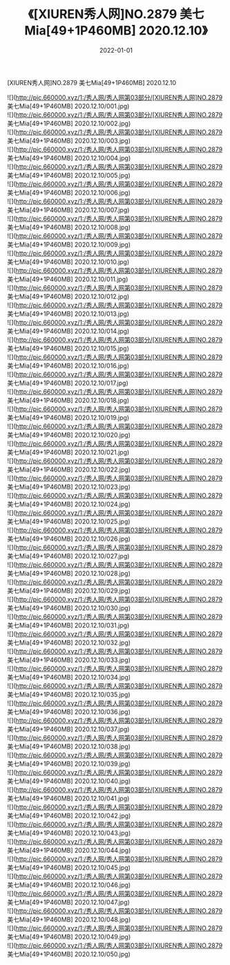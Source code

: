 ﻿---
layout: post
title:  《[XIUREN秀人网]NO.2879 美七Mia[49+1P460MB] 2020.12.10》
date:   2022-01-01
img: http://pic.660000.xyz/1:/秀人网/秀人网第03部分/[XIUREN秀人网]NO.2879 美七Mia[49+1P460MB] 2020.12.10/000.jpg
categories: [美女, 清纯, 唯美]
---

[XIUREN秀人网]NO.2879 美七Mia[49+1P460MB] 2020.12.10

 ![](http://pic.660000.xyz/1:/秀人网/秀人网第03部分/[XIUREN秀人网]NO.2879 美七Mia[49+1P460MB] 2020.12.10/001.jpg) <br>![](http://pic.660000.xyz/1:/秀人网/秀人网第03部分/[XIUREN秀人网]NO.2879 美七Mia[49+1P460MB] 2020.12.10/002.jpg) <br>![](http://pic.660000.xyz/1:/秀人网/秀人网第03部分/[XIUREN秀人网]NO.2879 美七Mia[49+1P460MB] 2020.12.10/003.jpg) <br>![](http://pic.660000.xyz/1:/秀人网/秀人网第03部分/[XIUREN秀人网]NO.2879 美七Mia[49+1P460MB] 2020.12.10/004.jpg) <br>![](http://pic.660000.xyz/1:/秀人网/秀人网第03部分/[XIUREN秀人网]NO.2879 美七Mia[49+1P460MB] 2020.12.10/005.jpg) <br>![](http://pic.660000.xyz/1:/秀人网/秀人网第03部分/[XIUREN秀人网]NO.2879 美七Mia[49+1P460MB] 2020.12.10/006.jpg) <br>![](http://pic.660000.xyz/1:/秀人网/秀人网第03部分/[XIUREN秀人网]NO.2879 美七Mia[49+1P460MB] 2020.12.10/007.jpg) <br>![](http://pic.660000.xyz/1:/秀人网/秀人网第03部分/[XIUREN秀人网]NO.2879 美七Mia[49+1P460MB] 2020.12.10/008.jpg) <br>![](http://pic.660000.xyz/1:/秀人网/秀人网第03部分/[XIUREN秀人网]NO.2879 美七Mia[49+1P460MB] 2020.12.10/009.jpg) <br>![](http://pic.660000.xyz/1:/秀人网/秀人网第03部分/[XIUREN秀人网]NO.2879 美七Mia[49+1P460MB] 2020.12.10/010.jpg) <br>![](http://pic.660000.xyz/1:/秀人网/秀人网第03部分/[XIUREN秀人网]NO.2879 美七Mia[49+1P460MB] 2020.12.10/011.jpg) <br>![](http://pic.660000.xyz/1:/秀人网/秀人网第03部分/[XIUREN秀人网]NO.2879 美七Mia[49+1P460MB] 2020.12.10/012.jpg) <br>![](http://pic.660000.xyz/1:/秀人网/秀人网第03部分/[XIUREN秀人网]NO.2879 美七Mia[49+1P460MB] 2020.12.10/013.jpg) <br>![](http://pic.660000.xyz/1:/秀人网/秀人网第03部分/[XIUREN秀人网]NO.2879 美七Mia[49+1P460MB] 2020.12.10/014.jpg) <br>![](http://pic.660000.xyz/1:/秀人网/秀人网第03部分/[XIUREN秀人网]NO.2879 美七Mia[49+1P460MB] 2020.12.10/015.jpg) <br>![](http://pic.660000.xyz/1:/秀人网/秀人网第03部分/[XIUREN秀人网]NO.2879 美七Mia[49+1P460MB] 2020.12.10/016.jpg) <br>![](http://pic.660000.xyz/1:/秀人网/秀人网第03部分/[XIUREN秀人网]NO.2879 美七Mia[49+1P460MB] 2020.12.10/017.jpg) <br>![](http://pic.660000.xyz/1:/秀人网/秀人网第03部分/[XIUREN秀人网]NO.2879 美七Mia[49+1P460MB] 2020.12.10/018.jpg) <br>![](http://pic.660000.xyz/1:/秀人网/秀人网第03部分/[XIUREN秀人网]NO.2879 美七Mia[49+1P460MB] 2020.12.10/019.jpg) <br>![](http://pic.660000.xyz/1:/秀人网/秀人网第03部分/[XIUREN秀人网]NO.2879 美七Mia[49+1P460MB] 2020.12.10/020.jpg) <br>![](http://pic.660000.xyz/1:/秀人网/秀人网第03部分/[XIUREN秀人网]NO.2879 美七Mia[49+1P460MB] 2020.12.10/021.jpg) <br>![](http://pic.660000.xyz/1:/秀人网/秀人网第03部分/[XIUREN秀人网]NO.2879 美七Mia[49+1P460MB] 2020.12.10/022.jpg) <br>![](http://pic.660000.xyz/1:/秀人网/秀人网第03部分/[XIUREN秀人网]NO.2879 美七Mia[49+1P460MB] 2020.12.10/023.jpg) <br>![](http://pic.660000.xyz/1:/秀人网/秀人网第03部分/[XIUREN秀人网]NO.2879 美七Mia[49+1P460MB] 2020.12.10/024.jpg) <br>![](http://pic.660000.xyz/1:/秀人网/秀人网第03部分/[XIUREN秀人网]NO.2879 美七Mia[49+1P460MB] 2020.12.10/025.jpg) <br>![](http://pic.660000.xyz/1:/秀人网/秀人网第03部分/[XIUREN秀人网]NO.2879 美七Mia[49+1P460MB] 2020.12.10/026.jpg) <br>![](http://pic.660000.xyz/1:/秀人网/秀人网第03部分/[XIUREN秀人网]NO.2879 美七Mia[49+1P460MB] 2020.12.10/027.jpg) <br>![](http://pic.660000.xyz/1:/秀人网/秀人网第03部分/[XIUREN秀人网]NO.2879 美七Mia[49+1P460MB] 2020.12.10/028.jpg) <br>![](http://pic.660000.xyz/1:/秀人网/秀人网第03部分/[XIUREN秀人网]NO.2879 美七Mia[49+1P460MB] 2020.12.10/029.jpg) <br>![](http://pic.660000.xyz/1:/秀人网/秀人网第03部分/[XIUREN秀人网]NO.2879 美七Mia[49+1P460MB] 2020.12.10/030.jpg) <br>![](http://pic.660000.xyz/1:/秀人网/秀人网第03部分/[XIUREN秀人网]NO.2879 美七Mia[49+1P460MB] 2020.12.10/031.jpg) <br>![](http://pic.660000.xyz/1:/秀人网/秀人网第03部分/[XIUREN秀人网]NO.2879 美七Mia[49+1P460MB] 2020.12.10/032.jpg) <br>![](http://pic.660000.xyz/1:/秀人网/秀人网第03部分/[XIUREN秀人网]NO.2879 美七Mia[49+1P460MB] 2020.12.10/033.jpg) <br>![](http://pic.660000.xyz/1:/秀人网/秀人网第03部分/[XIUREN秀人网]NO.2879 美七Mia[49+1P460MB] 2020.12.10/034.jpg) <br>![](http://pic.660000.xyz/1:/秀人网/秀人网第03部分/[XIUREN秀人网]NO.2879 美七Mia[49+1P460MB] 2020.12.10/035.jpg) <br>![](http://pic.660000.xyz/1:/秀人网/秀人网第03部分/[XIUREN秀人网]NO.2879 美七Mia[49+1P460MB] 2020.12.10/036.jpg) <br>![](http://pic.660000.xyz/1:/秀人网/秀人网第03部分/[XIUREN秀人网]NO.2879 美七Mia[49+1P460MB] 2020.12.10/037.jpg) <br>![](http://pic.660000.xyz/1:/秀人网/秀人网第03部分/[XIUREN秀人网]NO.2879 美七Mia[49+1P460MB] 2020.12.10/038.jpg) <br>![](http://pic.660000.xyz/1:/秀人网/秀人网第03部分/[XIUREN秀人网]NO.2879 美七Mia[49+1P460MB] 2020.12.10/039.jpg) <br>![](http://pic.660000.xyz/1:/秀人网/秀人网第03部分/[XIUREN秀人网]NO.2879 美七Mia[49+1P460MB] 2020.12.10/040.jpg) <br>![](http://pic.660000.xyz/1:/秀人网/秀人网第03部分/[XIUREN秀人网]NO.2879 美七Mia[49+1P460MB] 2020.12.10/041.jpg) <br>![](http://pic.660000.xyz/1:/秀人网/秀人网第03部分/[XIUREN秀人网]NO.2879 美七Mia[49+1P460MB] 2020.12.10/042.jpg) <br>![](http://pic.660000.xyz/1:/秀人网/秀人网第03部分/[XIUREN秀人网]NO.2879 美七Mia[49+1P460MB] 2020.12.10/043.jpg) <br>![](http://pic.660000.xyz/1:/秀人网/秀人网第03部分/[XIUREN秀人网]NO.2879 美七Mia[49+1P460MB] 2020.12.10/044.jpg) <br>![](http://pic.660000.xyz/1:/秀人网/秀人网第03部分/[XIUREN秀人网]NO.2879 美七Mia[49+1P460MB] 2020.12.10/045.jpg) <br>![](http://pic.660000.xyz/1:/秀人网/秀人网第03部分/[XIUREN秀人网]NO.2879 美七Mia[49+1P460MB] 2020.12.10/046.jpg) <br>![](http://pic.660000.xyz/1:/秀人网/秀人网第03部分/[XIUREN秀人网]NO.2879 美七Mia[49+1P460MB] 2020.12.10/047.jpg) <br>![](http://pic.660000.xyz/1:/秀人网/秀人网第03部分/[XIUREN秀人网]NO.2879 美七Mia[49+1P460MB] 2020.12.10/048.jpg) <br>![](http://pic.660000.xyz/1:/秀人网/秀人网第03部分/[XIUREN秀人网]NO.2879 美七Mia[49+1P460MB] 2020.12.10/049.jpg) <br>![](http://pic.660000.xyz/1:/秀人网/秀人网第03部分/[XIUREN秀人网]NO.2879 美七Mia[49+1P460MB] 2020.12.10/050.jpg) <br>
